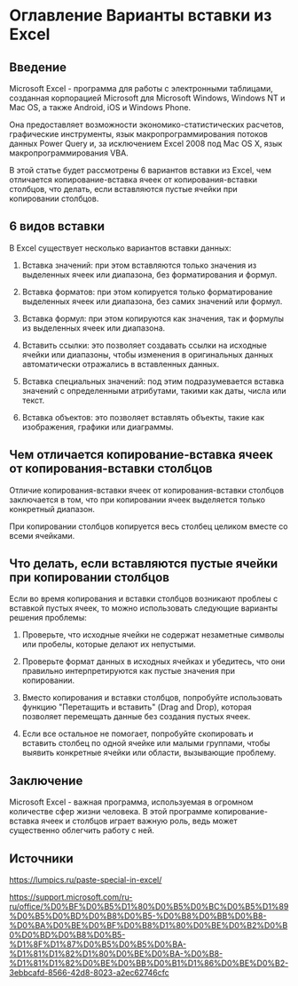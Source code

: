 ﻿# Оглавление Варианты вставки из Excel

## Введение

Microsoft Excel - программа для работы с электронными таблицами, созданная корпорацией Microsoft для Microsoft Windows, Windows NT и Mac OS, а также Android, iOS и Windows Phone.

Она предоставляет возможности экономико-статистических расчетов, графические инструменты, язык макропрограммирования потоков данных Power Query и, за исключением Excel 2008 под Mac OS X, язык макропрограммирования VBA.

В этой статье будет рассмотрены 6 вариантов вставки из Excel, чем отличается копирование-вставка ячеек от копирования-вставки столбцов, что делать, если вставляются пустые ячейки при копировании столбцов.

## 6 видов вставки

В Excel существует несколько вариантов вставки данных:

1. Вставка значений: при этом вставляются только значения из выделенных ячеек или диапазона, без форматирования и формул.

2. Вставка форматов: при этом копируется только форматирование выделенных ячеек или диапазона, без самих значений или формул.

3. Вставка формул: при этом копируются как значения, так и формулы из выделенных ячеек или диапазона.

4. Вставить ссылки: это позволяет создавать ссылки на исходные ячейки или диапазоны, чтобы изменения в оригинальных данных автоматически отражались в вставленных данных.

5. Вставка специальных значений: под этим подразумевается вставка значений с определенными атрибутами, такими как даты, числа или текст.

6. Вставка объектов: это позволяет вставлять объекты, такие как изображения, графики или диаграммы.



## Чем отличается копирование-вставка ячеек от копирования-вставки столбцов

Отличие копирования-вставки ячеек от копирования-вставки столбцов заключается в том, что при копировании ячеек выделяется только конкретный диапазон.

При копировании столбцов копируется весь столбец целиком вместе со всеми ячейками.

## Что делать, если вставляются пустые ячейки при копировании столбцов

Если во время копирования и вставки столбцов возникают проблеы с вставкой пустых ячеек, то можно использовать следующие варианты решения проблемы:

1. Проверьте, что исходные ячейки не содержат незаметные символы или пробелы, которые делают их непустыми.

2. Проверьте формат данных в исходных ячейках и убедитесь, что они правильно интерпретируются как пустые значения при копировании.

3. Вместо копирования и вставки столбцов, попробуйте использовать функцию "Перетащить и вставить" (Drag and Drop), которая позволяет перемещать данные без создания пустых ячеек.

4. Если все остальное не помогает, попробуйте скопировать и вставить столбец по одной ячейке или малыми группами, чтобы выявить конкретные ячейки или области, вызывающие проблему.

## Заключение

Microsoft Excel - важная программа, используемая в огромном количестве сфер жизни человека. В этой программе копирование-вставка ячеек и столбцов играет важную роль, ведь может существенно облегчить работу с ней.

## Источники

https://lumpics.ru/paste-special-in-excel/

https://support.microsoft.com/ru-ru/office/%D0%BF%D0%B5%D1%80%D0%B5%D0%BC%D0%B5%D1%89%D0%B5%D0%BD%D0%B8%D0%B5-%D0%B8%D0%BB%D0%B8-%D0%BA%D0%BE%D0%BF%D0%B8%D1%80%D0%BE%D0%B2%D0%B0%D0%BD%D0%B8%D0%B5-%D1%8F%D1%87%D0%B5%D0%B5%D0%BA-%D1%81%D1%82%D1%80%D0%BE%D0%BA-%D0%B8-%D1%81%D1%82%D0%BE%D0%BB%D0%B1%D1%86%D0%BE%D0%B2-3ebbcafd-8566-42d8-8023-a2ec62746cfc






